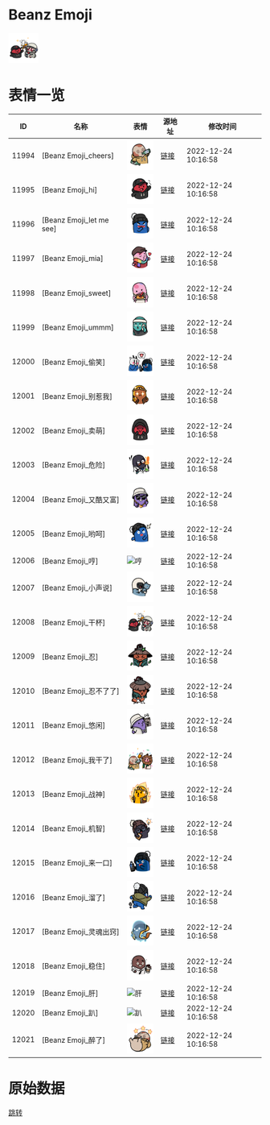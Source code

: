 # Beanz Emoji

<img src="./cover.png" height="60" alt="cover" />

# 表情一览

|ID|名称|表情|源地址|修改时间|
|----|----|----|----|----|
|11994|[Beanz Emoji_cheers]|<img src="./pic/011994_%5BBeanz Emoji_cheers%5D.png" height="60" alt="cheers"/>|[链接](https://i0.hdslb.com/bfs/emote/2b32de259b152489b5c2317f65104d3d7963bbef.png)|2022-12-24 10:16:58|
|11995|[Beanz Emoji_hi]|<img src="./pic/011995_%5BBeanz Emoji_hi%5D.png" height="60" alt="hi"/>|[链接](https://i0.hdslb.com/bfs/emote/dd604bc321982b19156d68eb49cbfdfba0285bd9.png)|2022-12-24 10:16:58|
|11996|[Beanz Emoji_let me see]|<img src="./pic/011996_%5BBeanz Emoji_let me see%5D.png" height="60" alt="let me see"/>|[链接](https://i0.hdslb.com/bfs/emote/63c54c87d81d3609237228fcf4ffd8629fc81ff9.png)|2022-12-24 10:16:58|
|11997|[Beanz Emoji_mia]|<img src="./pic/011997_%5BBeanz Emoji_mia%5D.png" height="60" alt="mia"/>|[链接](https://i0.hdslb.com/bfs/emote/09c814da1f2bc43405a1d1f47cac31519c57be59.png)|2022-12-24 10:16:58|
|11998|[Beanz Emoji_sweet]|<img src="./pic/011998_%5BBeanz Emoji_sweet%5D.png" height="60" alt="sweet"/>|[链接](https://i0.hdslb.com/bfs/emote/a3054f159c60c650a5bde3e473d7488d8a316f3a.png)|2022-12-24 10:16:58|
|11999|[Beanz Emoji_ummm]|<img src="./pic/011999_%5BBeanz Emoji_ummm%5D.png" height="60" alt="ummm"/>|[链接](https://i0.hdslb.com/bfs/emote/8d4c8f999ac612d97a6c49f9b2e376d548a831e2.png)|2022-12-24 10:16:58|
|12000|[Beanz Emoji_偷笑]|<img src="./pic/012000_%5BBeanz Emoji_偷笑%5D.png" height="60" alt="偷笑"/>|[链接](https://i0.hdslb.com/bfs/emote/bec59c76428a72e85491eea889ac374d624b0d77.png)|2022-12-24 10:16:58|
|12001|[Beanz Emoji_别惹我]|<img src="./pic/012001_%5BBeanz Emoji_别惹我%5D.png" height="60" alt="别惹我"/>|[链接](https://i0.hdslb.com/bfs/emote/f0d27cc6240f377452ee95665a76186e3fb198ff.png)|2022-12-24 10:16:58|
|12002|[Beanz Emoji_卖萌]|<img src="./pic/012002_%5BBeanz Emoji_卖萌%5D.png" height="60" alt="卖萌"/>|[链接](https://i0.hdslb.com/bfs/emote/3fd8eb9572286fc56e5f6b44723f4531252521ee.png)|2022-12-24 10:16:58|
|12003|[Beanz Emoji_危险]|<img src="./pic/012003_%5BBeanz Emoji_危险%5D.png" height="60" alt="危险"/>|[链接](https://i0.hdslb.com/bfs/emote/861ae717c99ee16d6b86ac73a9a433c27a01075b.png)|2022-12-24 10:16:58|
|12004|[Beanz Emoji_又酷又富]|<img src="./pic/012004_%5BBeanz Emoji_又酷又富%5D.png" height="60" alt="又酷又富"/>|[链接](https://i0.hdslb.com/bfs/emote/b9f301f264495d8dfeb29c17de9cbab8d81f6037.png)|2022-12-24 10:16:58|
|12005|[Beanz Emoji_哟呵]|<img src="./pic/012005_%5BBeanz Emoji_哟呵%5D.png" height="60" alt="哟呵"/>|[链接](https://i0.hdslb.com/bfs/emote/c8317e273a75a3ab7d0d30af60e5f08e4f3afd96.png)|2022-12-24 10:16:58|
|12006|[Beanz Emoji_哼]|<img src="./pic/012006_%5BBeanz Emoji_哼%5D.png" height="60" alt="哼"/>|[链接](https://i0.hdslb.com/bfs/emote/b57f9583bc193441f6eced9e163efbfa1487e41d.png)|2022-12-24 10:16:58|
|12007|[Beanz Emoji_小声说]|<img src="./pic/012007_%5BBeanz Emoji_小声说%5D.png" height="60" alt="小声说"/>|[链接](https://i0.hdslb.com/bfs/emote/703d7d1497914a8dd067d1f1af8e3b35c09a366d.png)|2022-12-24 10:16:58|
|12008|[Beanz Emoji_干杯]|<img src="./pic/012008_%5BBeanz Emoji_干杯%5D.png" height="60" alt="干杯"/>|[链接](https://i0.hdslb.com/bfs/emote/b3a5476ce1b3f678394248a8fe6760e3641c9dc7.png)|2022-12-24 10:16:58|
|12009|[Beanz Emoji_忍]|<img src="./pic/012009_%5BBeanz Emoji_忍%5D.png" height="60" alt="忍"/>|[链接](https://i0.hdslb.com/bfs/emote/62f9ca0b9ec4678602fa208528e4ba397da24eca.png)|2022-12-24 10:16:58|
|12010|[Beanz Emoji_忍不了了]|<img src="./pic/012010_%5BBeanz Emoji_忍不了了%5D.png" height="60" alt="忍不了了"/>|[链接](https://i0.hdslb.com/bfs/emote/0fab8b00245e747f4ec1493f3728130379d373fa.png)|2022-12-24 10:16:58|
|12011|[Beanz Emoji_悠闲]|<img src="./pic/012011_%5BBeanz Emoji_悠闲%5D.png" height="60" alt="悠闲"/>|[链接](https://i0.hdslb.com/bfs/emote/174ff81ac30cb0c6fb3add46855fb2411eee5e0a.png)|2022-12-24 10:16:58|
|12012|[Beanz Emoji_我干了]|<img src="./pic/012012_%5BBeanz Emoji_我干了%5D.png" height="60" alt="我干了"/>|[链接](https://i0.hdslb.com/bfs/emote/0494fac418686e19a3e87a614f14be6a374854c6.png)|2022-12-24 10:16:58|
|12013|[Beanz Emoji_战神]|<img src="./pic/012013_%5BBeanz Emoji_战神%5D.png" height="60" alt="战神"/>|[链接](https://i0.hdslb.com/bfs/emote/95f152169cace8ff0e83701ba890a274374939d0.png)|2022-12-24 10:16:58|
|12014|[Beanz Emoji_机智]|<img src="./pic/012014_%5BBeanz Emoji_机智%5D.png" height="60" alt="机智"/>|[链接](https://i0.hdslb.com/bfs/emote/fc4e426db20c8b4f2b84fe13f1e4bb67b4d83fc7.png)|2022-12-24 10:16:58|
|12015|[Beanz Emoji_来一口]|<img src="./pic/012015_%5BBeanz Emoji_来一口%5D.png" height="60" alt="来一口"/>|[链接](https://i0.hdslb.com/bfs/emote/54dfbdfb71d2b5740f25e715ace43406bb98a88e.png)|2022-12-24 10:16:58|
|12016|[Beanz Emoji_溜了]|<img src="./pic/012016_%5BBeanz Emoji_溜了%5D.png" height="60" alt="溜了"/>|[链接](https://i0.hdslb.com/bfs/emote/8445a18634e0d43204540755d4e0b88fa33eef8e.png)|2022-12-24 10:16:58|
|12017|[Beanz Emoji_灵魂出窍]|<img src="./pic/012017_%5BBeanz Emoji_灵魂出窍%5D.png" height="60" alt="灵魂出窍"/>|[链接](https://i0.hdslb.com/bfs/emote/04f6c30cd18a82d2ad44411697303d94b90a915d.png)|2022-12-24 10:16:58|
|12018|[Beanz Emoji_稳住]|<img src="./pic/012018_%5BBeanz Emoji_稳住%5D.png" height="60" alt="稳住"/>|[链接](https://i0.hdslb.com/bfs/emote/117c15997d7a11c75f21a0bff9cf3da8c887c6c2.png)|2022-12-24 10:16:58|
|12019|[Beanz Emoji_肝]|<img src="./pic/012019_%5BBeanz Emoji_肝%5D.png" height="60" alt="肝"/>|[链接](https://i0.hdslb.com/bfs/emote/caccb47ec6248784e17db27d9aa418d4df61f880.png)|2022-12-24 10:16:58|
|12020|[Beanz Emoji_趴]|<img src="./pic/012020_%5BBeanz Emoji_趴%5D.png" height="60" alt="趴"/>|[链接](https://i0.hdslb.com/bfs/emote/8cc41015e30f17ca3a4a6c3d03910ae7281fed83.png)|2022-12-24 10:16:58|
|12021|[Beanz Emoji_醉了]|<img src="./pic/012021_%5BBeanz Emoji_醉了%5D.png" height="60" alt="醉了"/>|[链接](https://i0.hdslb.com/bfs/emote/d7cb56f2fb8e6c4bf24187819122861deed7302a.png)|2022-12-24 10:16:58|

# 原始数据

[跳转](./raw.json)

